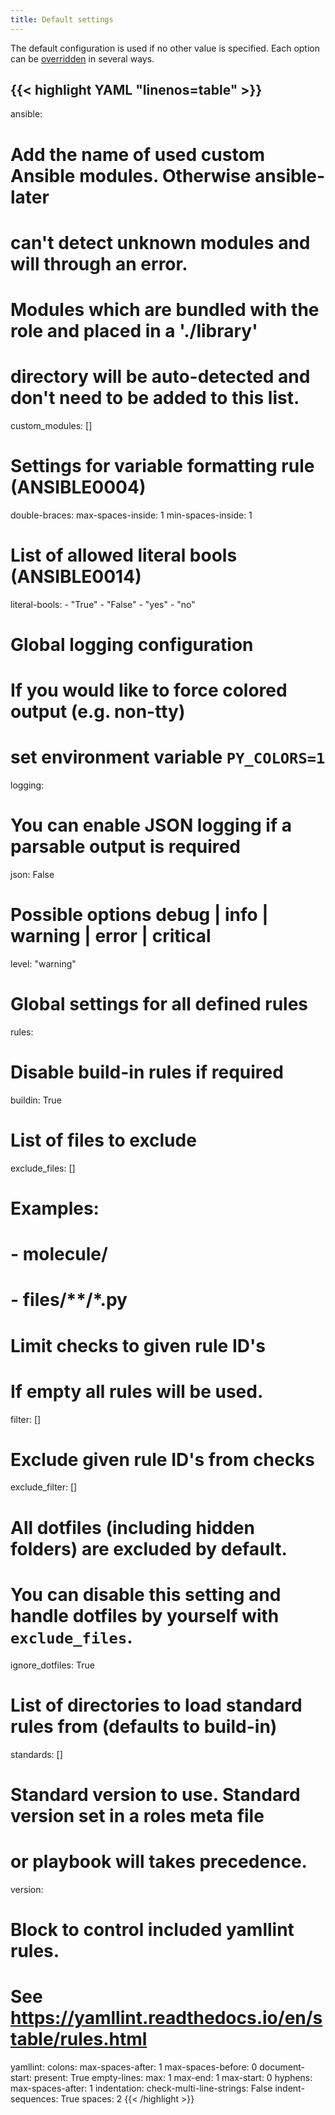```yaml
---
title: Default settings
---
```


The default configuration is used if no other value is specified. Each option can be [overridden](/configuration/) in several ways.

<!-- prettier-ignore-start -->
<!-- markdownlint-disable -->
<!-- spellchecker-disable -->
{{< highlight YAML "linenos=table" >}}
---
ansible:
  # Add the name of used custom Ansible modules. Otherwise ansible-later
  # can't detect unknown modules and will through an error.
  # Modules which are bundled with the role and placed in a './library'
  # directory will be auto-detected and don't need to be added to this list.
  custom_modules: []

  # Settings for variable formatting rule (ANSIBLE0004)
  double-braces:
    max-spaces-inside: 1
    min-spaces-inside: 1

  # List of allowed literal bools (ANSIBLE0014)
  literal-bools:
    - "True"
    - "False"
    - "yes"
    - "no"

# Global logging configuration
# If you would like to force colored output (e.g. non-tty)
# set environment variable `PY_COLORS=1`
logging:
  # You can enable JSON logging if a parsable output is required
  json: False

  # Possible options debug | info | warning | error | critical
  level: "warning"

# Global settings for all defined rules
rules:
  # Disable build-in rules if required
  buildin: True

  # List of files to exclude
  exclude_files: []
  # Examples:
  #  - molecule/
  #  - files/**/*.py

  # Limit checks to given rule ID's
  # If empty all rules will be used.
  filter: []

  # Exclude given rule ID's from checks
  exclude_filter: []

  # All dotfiles (including hidden folders) are excluded by default.
  # You can disable this setting and handle dotfiles by yourself with `exclude_files`.
  ignore_dotfiles: True

  # List of directories to load standard rules from (defaults to build-in)
  standards: []

  # Standard version to use. Standard version set in a roles meta file
  # or playbook will takes precedence.
  version:

# Block to control included yamllint rules.
# See https://yamllint.readthedocs.io/en/stable/rules.html
yamllint:
  colons:
    max-spaces-after: 1
    max-spaces-before: 0
  document-start:
    present: True
  empty-lines:
    max: 1
    max-end: 1
    max-start: 0
  hyphens:
    max-spaces-after: 1
  indentation:
    check-multi-line-strings: False
    indent-sequences: True
    spaces: 2
{{< /highlight >}}
<!-- spellchecker-enable -->
<!-- markdownlint-restore -->
<!-- prettier-ignore-end -->
